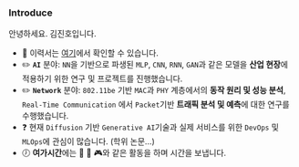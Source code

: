 ### Introduce
안녕하세요. 김진호입니다. 

* :pencil: 이력서는 [여기](https://violet0929.github.io)에서 확인할 수 있습니다.
* :pencil2: **```AI```** 분야: ```NN```을 기반으로 파생된 ```MLP```, ```CNN```, ```RNN```, ```GAN```과 같은 모델을 **산업 현장**에 적용하기 위한 연구 및 프로젝트를 진행했습니다.
* :pencil2: **```Network```** 분야: ```802.11be``` 기반 ```MAC```과 ```PHY``` 계층에서의 **동작 원리 및 성능 분석**,  
                                    ```Real-Time Communication``` 에서 ```Packet```기반 **트래픽 분석 및 예측**에 대한 연구를 수행했습니다.
* :question: 현재 ```Diffusion``` 기반 ```Generative AI```기술과 실제 서비스를 위한 ```DevOps``` 및 ```MLOps```에 관심이 많습니다. (학위 논문...)
* :clock7: **여가시간**에는 :musical_note: :walking: :video_game:와 같은 활동을 하며 시간을 보냅니다.
